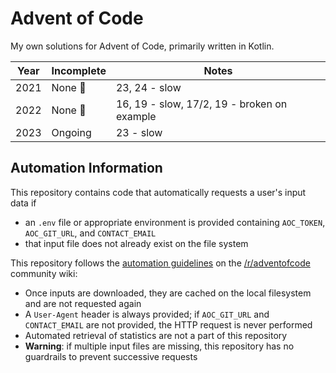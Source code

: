# Advent of Code

My own solutions for Advent of Code, primarily written in Kotlin.

| Year | Incomplete | Notes                                       | 
|------|------------|---------------------------------------------|
| 2021 | None 🎉    | 23, 24 - slow                               |         
| 2022 | None 🎉    | 16, 19 - slow, 17/2, 19 - broken on example |
| 2023 | Ongoing    | 23 - slow                                   |         

## Automation Information

This repository contains code that automatically requests a user's input data if
* an `.env` file or appropriate environment is provided containing `AOC_TOKEN`, `AOC_GIT_URL`, and 
  `CONTACT_EMAIL`
* that input file does not already exist on the file system

This repository follows the [automation guidelines](https://www.reddit.com/r/adventofcode/wiki/faqs/automation)
on the [/r/adventofcode](https://www.reddit.com/r/adventofcode/) community wiki:
* Once inputs are downloaded, they are cached on the local filesystem and are not requested again
* A `User-Agent` header is always provided; if `AOC_GIT_URL` and `CONTACT_EMAIL` are not provided,
  the HTTP request is never performed
* Automated retrieval of statistics are not a part of this repository
* **Warning**: if multiple input files are missing, this repository has no guardrails to prevent 
  successive requests
